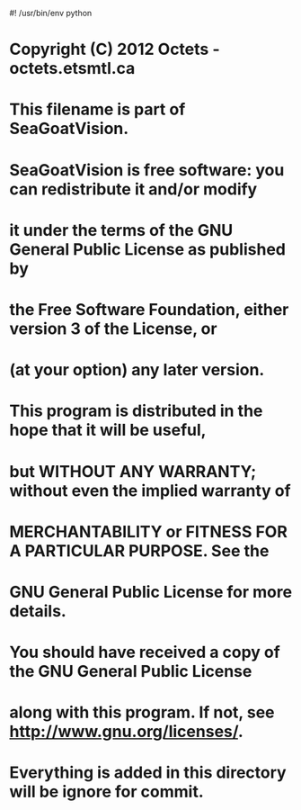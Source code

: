 #! /usr/bin/env python

#    Copyright (C) 2012  Octets - octets.etsmtl.ca
#
#    This filename is part of SeaGoatVision.
#
#    SeaGoatVision is free software: you can redistribute it and/or modify
#    it under the terms of the GNU General Public License as published by
#    the Free Software Foundation, either version 3 of the License, or
#    (at your option) any later version.
#
#    This program is distributed in the hope that it will be useful,
#    but WITHOUT ANY WARRANTY; without even the implied warranty of
#    MERCHANTABILITY or FITNESS FOR A PARTICULAR PURPOSE.  See the
#    GNU General Public License for more details.
#
#    You should have received a copy of the GNU General Public License
#    along with this program.  If not, see <http://www.gnu.org/licenses/>.



# Everything is added in this directory will be ignore for commit.
